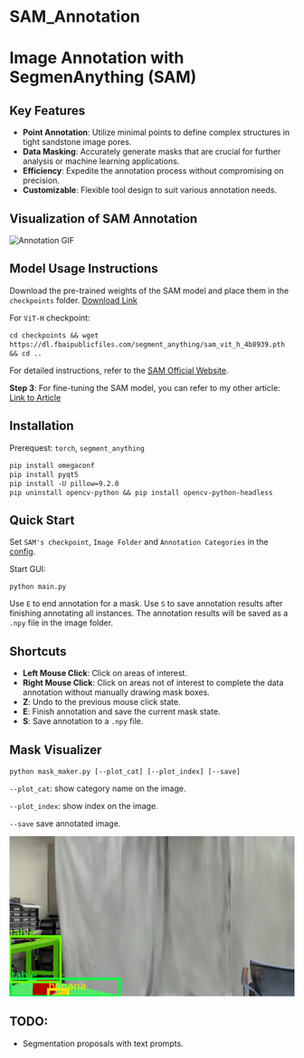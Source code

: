# SAM_Annotation

# Image Annotation with SegmenAnything (SAM)
## Key Features

- **Point Annotation**: Utilize minimal points to define complex structures in tight sandstone image pores.
- **Data Masking**: Accurately generate masks that are crucial for further analysis or machine learning applications.
- **Efficiency**: Expedite the annotation process without compromising on precision.
- **Customizable**: Flexible tool design to suit various annotation needs.

## Visualization of SAM Annotation

   ![Annotation GIF](Demonstration/1.gif)  

## Model Usage Instructions

Download the pre-trained weights of the SAM model and place them in the `checkpoints` folder. [Download Link](https://github.com/facebookresearch/segment-anything)

For `ViT-H` checkpoint: 
```
cd checkpoints && wget https://dl.fbaipublicfiles.com/segment_anything/sam_vit_h_4b8939.pth && cd ..
```

For detailed instructions, refer to the [SAM Official Website](https://github.com/facebookresearch/segment-anything).

**Step 3**: For fine-tuning the SAM model, you can refer to my other article: [Link to Article](https://github.com/wudi-ldd/Fine-Tuning-SAM)


## Installation
Prerequest: `torch`, `segment_anything`
```
pip install omegaconf
pip install pyqt5
pip install -U pillow=9.2.0
pip uninstall opencv-python && pip install opencv-python-headless
```

## Quick Start
Set `SAM's checkpoint`, `Image Folder` and `Annotation Categories` in the [config](./configs/config_vit_h.yaml).

Start GUI:
```
python main.py
```

Use `E` to end annotation for a mask. Use `S` to save annotation results after finishing annotating all instances.
The annotation results will be saved as a `.npy` file in the image folder.

## Shortcuts

- **Left Mouse Click**: Click on areas of interest.
- **Right Mouse Click**: Click on areas not of interest to complete the data annotation without manually drawing mask boxes.
- **Z**: Undo to the previous mouse click state.
- **E**: Finish annotation and save the current mask state.
- **S**: Save annotation to a `.npy` file.

## Mask Visualizer
```
python mask_maker.py [--plot_cat] [--plot_index] [--save]
```
`--plot_cat`: show category name on the image.

`--plot_index`: show index on the image.

`--save` save annotated image.

![Visualization](assets/annotation.png)  

## TODO:
- Segmentation proposals with text prompts.




